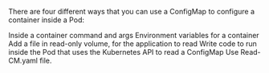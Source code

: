 There are four different ways that you can use a ConfigMap to configure a container inside a Pod:

Inside a container command and args
Environment variables for a container
Add a file in read-only volume, for the application to read
Write code to run inside the Pod that uses the Kubernetes API to read a ConfigMap
Use Read-CM.yaml file.
